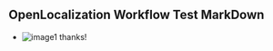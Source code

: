 ## OpenLocalization Workflow Test MarkDown
* ![image1](.\29db4f18-4008-4615-a96b-4694d90b7086.PNG) 
thanks!